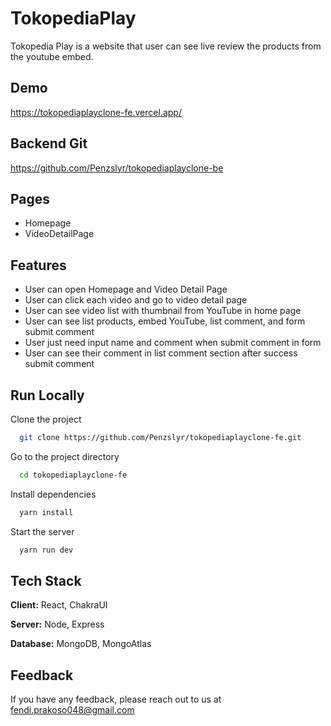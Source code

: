 
# TokopediaPlay

Tokopedia Play is a website that user can see live review the products from the youtube embed.




## Demo

https://tokopediaplayclone-fe.vercel.app/


## Backend Git
https://github.com/Penzslyr/tokopediaplayclone-be
## Pages

- Homepage
- VideoDetailPage



## Features

- User can open Homepage and Video Detail Page
- User can click each video and go to video detail page
- User can see video list with thumbnail from YouTube in home page
- User can see list products, embed YouTube, list comment, and form submit comment
- User just need input name and comment when submit comment in form
- User can see their comment in list comment section after success submit
comment


## Run Locally

Clone the project

```bash
  git clone https://github.com/Penzslyr/tokopediaplayclone-fe.git
```

Go to the project directory

```bash
  cd tokopediaplayclone-fe
```

Install dependencies

```bash
  yarn install
```

Start the server

```bash
  yarn run dev
```


## Tech Stack

**Client:** React, ChakraUI

**Server:** Node, Express

**Database:** MongoDB, MongoAtlas


## Feedback

If you have any feedback, please reach out to us at fendi.prakoso048@gmail.com

